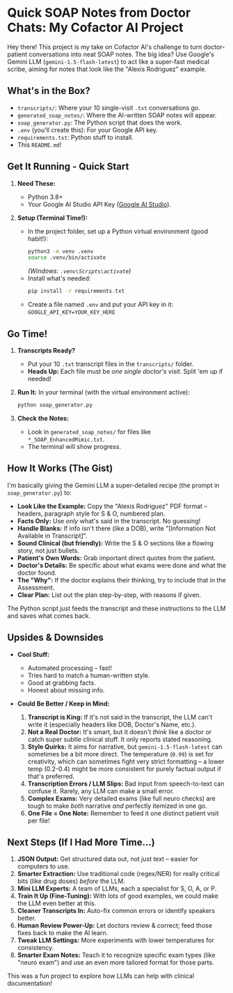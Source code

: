 # Quick SOAP Notes from Doctor Chats: My Cofactor AI Project

Hey there! This project is my take on Cofactor AI's challenge to turn doctor-patient conversations into neat SOAP notes. The big idea? Use Google's Gemini LLM (`gemini-1.5-flash-latest`) to act like a super-fast medical scribe, aiming for notes that look like the "Alexis Rodriguez" example.

## What's in the Box?

*   `transcripts/`: Where your 10 single-visit `.txt` conversations go.
*   `generated_soap_notes/`: Where the AI-written SOAP notes will appear.
*   `soap_generator.py`: The Python script that does the work.
*   `.env` (you'll create this): For your Google API key.
*   `requirements.txt`: Python stuff to install.
*   This `README.md`!

## Get It Running - Quick Start

1.  **Need These:**
    *   Python 3.8+
    *   Your Google AI Studio API Key ([Google AI Studio](https://aistudio.google.com/)).

2.  **Setup (Terminal Time!):**
    *   In the project folder, set up a Python virtual environment (good habit!):
        ```bash
        python3 -m venv .venv 
        source .venv/bin/activate 
        ```
        *(Windows: `.venv\Scripts\activate`)*
    *   Install what's needed:
        ```bash
        pip install -r requirements.txt
        ```
    *   Create a file named `.env` and put your API key in it:
        `GOOGLE_API_KEY=YOUR_KEY_HERE`

## Go Time!

1.  **Transcripts Ready?**
    *   Put your 10 `.txt` transcript files in the `transcripts/` folder.
    *   **Heads Up:** Each file must be *one single doctor's visit*. Split 'em up if needed!

2.  **Run It:**
    In your terminal (with the virtual environment active):
    ```bash
    python soap_generator.py
    ```

3.  **Check the Notes:**
    *   Look in `generated_soap_notes/` for files like `*_SOAP_EnhancedMimic.txt`.
    *   The terminal will show progress.

## How It Works (The Gist)

I'm basically giving the Gemini LLM a super-detailed recipe (the prompt in `soap_generator.py`) to:

*   **Look Like the Example:** Copy the "Alexis Rodriguez" PDF format – headers, paragraph style for S & O, numbered plan.
*   **Facts Only:** Use *only* what's said in the transcript. No guessing!
*   **Handle Blanks:** If info isn't there (like a DOB), write "[Information Not Available in Transcript]".
*   **Sound Clinical (but friendly):** Write the S & O sections like a flowing story, not just bullets.
*   **Patient's Own Words:** Grab important direct quotes from the patient.
*   **Doctor's Details:** Be specific about what exams were done and what the doctor found.
*   **The "Why":** If the doctor explains their thinking, try to include that in the Assessment.
*   **Clear Plan:** List out the plan step-by-step, with reasons if given.

The Python script just feeds the transcript and these instructions to the LLM and saves what comes back.

## Upsides & Downsides

*   **Cool Stuff:**
    *   Automated processing – fast!
    *   Tries hard to match a human-written style.
    *   Good at grabbing facts.
    *   Honest about missing info.

*   **Could Be Better / Keep in Mind:**
    1.  **Transcript is King:** If it's not said in the transcript, the LLM can't write it (especially headers like DOB, Doctor's Name, etc.).
    2.  **Not a Real Doctor:** It's smart, but it doesn't *think* like a doctor or catch super subtle clinical stuff. It only reports stated reasoning.
    3.  **Style Quirks:** It aims for narrative, but `gemini-1.5-flash-latest` can sometimes be a bit more direct. The temperature (`0.99`) is set for creativity, which can sometimes fight very strict formatting – a lower temp (0.2-0.4) might be more consistent for purely factual output if that's preferred.
    4.  **Transcription Errors / LLM Slips:** Bad input from speech-to-text can confuse it. Rarely, any LLM can make a small error.
    5.  **Complex Exams:** Very detailed exams (like full neuro checks) are tough to make *both* narrative *and* perfectly itemized in one go.
    6.  **One File = One Note:** Remember to feed it one distinct patient visit per file!

## Next Steps (If I Had More Time...)

1.  **JSON Output:** Get structured data out, not just text – easier for computers to use.
2.  **Smarter Extraction:** Use traditional code (regex/NER) for really critical bits (like drug doses) *before* the LLM.
3.  **Mini LLM Experts:** A team of LLMs, each a specialist for S, O, A, or P.
4.  **Train It Up (Fine-Tuning):** With lots of good examples, we could make the LLM even better at this.
5.  **Cleaner Transcripts In:** Auto-fix common errors or identify speakers better.
6.  **Human Review Power-Up:** Let doctors review & correct; feed those fixes back to make the AI learn.
7.  **Tweak LLM Settings:** More experiments with lower temperatures for consistency.
8.  **Smarter Exam Notes:** Teach it to recognize specific exam types (like "neuro exam") and use an even more tailored format for those parts.

This was a fun project to explore how LLMs can help with clinical documentation!

